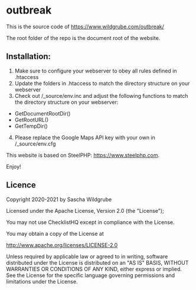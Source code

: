 # outbreak
This is the source code of https://www.wildgrube.com/outbreak/

The root folder of the repo is the document root of the website.

## Installation:
1. Make sure to configure your webserver to obey all rules defined in .htaccess
2. Update the folders in .htaccess to match the directory structure on your webserver
3. Check out /_source/env.inc and adjust the following functions to match the directory structure on your webserver:
- GetDocumentRootDir()
- GetRootURL()
- GetTempDir() 
4. Please replace the Google Maps API key with your own in /_source/env.cfg

This website is based on SteelPHP: https://www.steelphp.com.

Enjoy!

## Licence
Copyright 2020-2021 by Sascha Wildgrube

Licensed under the Apache License, Version 2.0 (the "License");

You may not use ChecklistHQ except in compliance with the License.

You may obtain a copy of the License at

http://www.apache.org/licenses/LICENSE-2.0

Unless required by applicable law or agreed to in writing, software distributed under the License is distributed on an "AS IS" BASIS, WITHOUT WARRANTIES OR CONDITIONS OF ANY KIND, either express or implied. See the License for the specific language governing permissions and limitations under the License.
